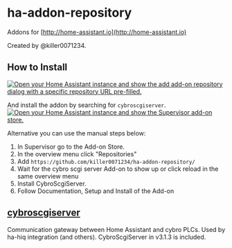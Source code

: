 # ha-addon-repository

Addons for [http://home-assistant.io](http://home-assistant.io)

Created by @killer0071234.

## How to Install

[![Open your Home Assistant instance and show the add add-on repository dialog with a specific repository URL pre-filled.](https://my.home-assistant.io/badges/supervisor_add_addon_repository.svg)](https://my.home-assistant.io/redirect/supervisor_add_addon_repository/?repository_url=https%3A%2F%2Fgithub.com%2Fkiller0071234%2Fha-addon-repository)

And install the addon by searching for `cybroscgiserver`.
[![Open your Home Assistant instance and show the Supervisor add-on store.](https://my.home-assistant.io/badges/supervisor_store.svg)](https://my.home-assistant.io/redirect/supervisor_store/)

Alternative you can use the manual steps below:

1. In Supervisor go to the Add-on Store.
2. In the overview menu click "Repositories"
3. Add `https://github.com/killer0071234/ha-addon-repository/`
4. Wait for the cybro scgi server Add-on to show up or click reload in the same overview menu
5. Install CybroScgiServer.
6. Follow Documentation, Setup and Install of the Add-on

## [cybroscgiserver](https://github.com/killer0071234/ha-addon-repository/tree/main/cybroscgiserver)

Communication gateway between Home Assistant and cybro PLCs.
Used by ha-hiq integration (and others).
CybroScgiServer in v3.1.3 is included.

